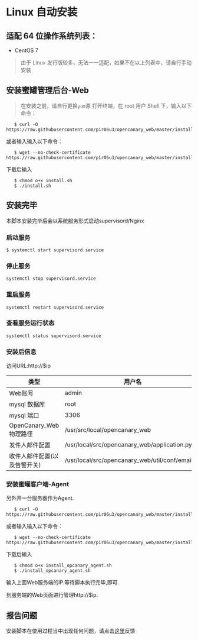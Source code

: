# Linux 自动安装

## 适配 64 位操作系统列表：
* CentOS 7
> 由于 Linux 发行版较多，无法一一适配，如果不在以上列表中，请自行手动安装

## 安装蜜罐管理后台-Web

> 在安装之前，请自行更换`yum`源
打开终端，在 root 用户 Shell 下，输入以下命令：

```
   $ curl -O https://raw.githubusercontent.com/p1r06u3/opencanary_web/master/install/install.sh
```
或者输入输入以下命令：
```
   $ wget --no-check-certificate https://raw.githubusercontent.com/p1r06u3/opencanary_web/master/install/install.sh
```
下载后输入
```
   $ chmod o+x install.sh
   $ ./install.sh
```
## 安装完毕

本脚本安装完毕后会以系统服务形式启动supervisord/Nginx
### 启动服务

```
$ systemctl start supervisord.service
```

### 停止服务

```
systemctl stop supervisord.service
```

### 重启服务

```
systemctl restart supervisord.service
```
### 查看服务运行状态

```
systemctl status supervisord.service
```
### 安装后信息
访问URL:http://$ip<br />

|类型 | 用户名 | 密码 |
|----- |----- |-----| 
| Web账号 | admin | admin |
| mysql 数据库 | root | Weiho@2018 |
| mysql 端口 | 3306| - |
| OpenCanary_Web物理路径 | /usr/src/local/opencanary_web | - |
| 发件人邮件配置 | /usr/local/src/opencanary_web/application.py | - |
| 收件人邮件配置(以及告警开关)| /usr/local/src/opencanary_web/util/conf/email.ini | - |

### 安装蜜罐客户端-Agent
另外开一台服务器作为Agent.

```
   $ curl -O https://raw.githubusercontent.com/p1r06u3/opencanary_web/master/install/install_opcanary_agent.sh
```
或者输入输入以下命令：
```
   $ wget --no-check-certificate https://raw.githubusercontent.com/p1r06u3/opencanary_web/master/install/install_opcanary_agent.sh
```
下载后输入
```
   $ chmod o+x install_opcanary_agent.sh
   $ ./install_opcanary_agent.sh
```
输入上面Web服务端的IP.等待脚本执行完毕,即可.

到服务端的Web页面进行管理http://$ip.

## 报告问题

安装脚本在使用过程当中出现任何问题，请点击[这里](https://github.com/p1r06u3/opencanary_web/issues/new)反馈
